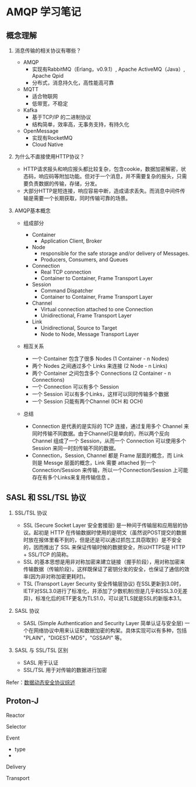 # AMQP 学习笔记

## 概念理解

1. 消息传输的相关协议有哪些？
   - AMQP
     - 实现有RabbitMQ（Erlang，v0.9.1）, Apache ActiveMQ（Java）, Apache Qpid
     - 分布式，消息持久化，高性能高可靠
   - MQTT
     - 适合物联网
     - 低带宽，不稳定
   - Kafka
     - 基于TCP/IP 的二进制协议
     - 结构简单，效率高，无事务支持，有持久化
   - OpenMessage
     - 实现有RocketMQ
     - Cloud Native
  
2. 为什么不直接使用HTTP协议？
   - HTTP请求报头和响应报头都比较复杂，包含cookie，数据加密解密，状态码，响应码等附加功能。但对于一个消息，并不需要复杂的报头，只需要负责数据的传输，存储，分发。
   - 大部分HTTP是短连接，响应容易中断，造成请求丢失。而消息中间件传输是需要一个长期获取，同时传输可靠的场景。

3. AMQP基本概念
   - 组成部分
     - Container
       - Application Client, Broker
     - Node
       - responsible for the safe storage and/or delivery of Messages. 
       - Producers, Consumers, and Queues
     - Connection 
       - Real TCP connection  
       - Container to Container, Frame Transport Layer
     - Session
       - Command Dispatcher
       - Container to Container, Frame Transport Layer
     - Channel
       - Virtual connection attached to one Connection
       - Unidirectional, Frame Transport Layer
     - Link
       - Unidirectional, Source to Target
       - Node to Node, Message Transport Layer    
   - 相互关系
     - 一个 Container 包含了很多 Nodes (1 Container - n Nodes)
     - 两个 Nodes 之间通过多个 Links 来连接 (2 Node - n Links)
     - 两个 Container 之间包含多个 Connections (2 Container - n Connections)
     - 一个 Connection 可以有多个 Session
     - 一个 Session 可以有多个Links，这样可以同时传输多个数据
     - 一个 Session 只能有两个Channel (ICH 和 OCH)
  
   - 总结
     - Connection 是代表的是实际的 TCP 连接，通过复用多个 Channel 来同时传输不同数据。由于Channel只是单向的，所以两个反向 Channel 组成了一个 Session，从而一个 Connection 可以使用多个 Session 来同一时刻传输不同的数据。
     - Connection，Session, Channel 都是 Frame 层面的概念，而 Link 则是 Messge 层面的概念，Link 需要 attached 到一个 Connection/Session 来传输，所以一个Connection/Session 上可能存在有多个Links来复用传输信息 。
  
## SASL 和 SSL/TSL 协议
1. SSL/TSL 协议
   - SSL (Secure Socket Layer 安全套接层) 是一种间于传输层和应用层的协议。起初是 HTTP 在传输数据时使用的是明文（虽然说POST提交的数据时放在报体里看不到的，但是还是可以通过抓包工具窃取到）是不安全的，因而推出了 SSL 来保证传输时候的数据安全，所以HTTPS是 HTTP + SSL/TCP 的简称。
   - SSL 的基本思想是用非对称加密来建立链接（握手阶段），用对称加密来传输数据（传输阶段）。这样既保证了密钥分发的安全，也保证了通信的效率(因为非对称加密更耗时)。
   - TSL (Transport Layer Security 安全传输层协议) 在SSL更新到3.0时，IETF对SSL3.0进行了标准化，并添加了少数机制(但是几乎和SSL3.0无差异)，标准化后的IETF更名为TLS1.0，可以说TLS就是SSL的新版本3.1。
   
2. SASL 协议
   - SASL (Simple Authentication and Security Layer 简单认证与安全层) 一个在网络协议中用来认证和数据加密的构架。具体实现可以有多种，包括 "PLAIN"，"DIGEST-MD5"，"GSSAPI" 等。

3. SASL 与 SSL/TSL 区别
   - SASL 用于认证
   - SSL/TSL 用于对传输的数据进行加密

Refer：[数据动态安全协议综述](https://silvermissile.github.io/2020/08/16/%E6%95%B0%E6%8D%AE%E5%8A%A8%E6%80%81%E5%AE%89%E5%85%A8%E5%8D%8F%E8%AE%AE%E7%BB%BC%E8%BF%B0/)

## Proton-J

Reactor


Selector 

Event
- type
- 

Delivery

Transport

